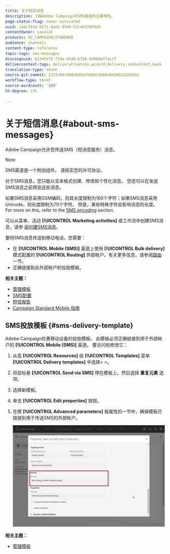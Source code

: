 ```yaml
---
title: 关于短信消息
description: 了解Adobe Campaign中SMS渠道的主要特性。
page-status-flag: never-activated
uuid: 14dc7434-8171-4ad1-9540-52ca637659a9
contentOwner: sauviat
products: SG_CAMPAIGN/STANDARD
audience: channels
content-type: reference
topic-tags: sms-messages
discoiquuid: 6134fe72-77de-4fd0-b794-4d966effaccf
delivercontext-tags: deliveryCreation,wizard;delivery,smsContent,back
translation-type: tm+mt
source-git-commit: 1321c84c49de6d9a318bbc5bb8a0e28b332d2b5d
workflow-type: tm+mt
source-wordcount: '269'
ht-degree: 23%

---
```



# 关于短信消息{#about-sms-messages}

Adobe Campaign允许您传送SMS（短消息服务）消息。

>[!NOTE]
>
>SMS渠道是一个附加组件。 请核实您的许可协议。

对于SMS消息，您只能以文本格式创建、修改和个性化消息。 您还可以在发送SMS消息之前预览这些消息。

如果SMS消息采用GSM编码，则其长度限制为160个字符；如果SMS消息采用Unicode，则长度限制为70个字符。 但是，某些特殊字符会影响消息的长度。 For more on this, refer to the [SMS encoding](../../administration/using/configuring-sms-channel.md#sms-encoding--length-and-transliteration) section.

可以从菜单、活动 **[!UICONTROL Marketing activities]** 或工作流中创建SMS消息，请参 [阅创建SMS消息](../../channels/using/creating-an-sms-message.md)。

要将SMS消息传送到移动电话，您需要：

* 在 **[!UICONTROL Mobile (SMS)]** 渠道上使用 **[!UICONTROL Bulk delivery]** 模式配置的 **[!UICONTROL Routing]** 外部帐户。有关更多信息，请参阅[路由](../../administration/using/configuring-sms-channel.md#defining-an-sms-routing)一节。
* 正确链接到此外部帐户的投放模板。

**相关主题：**

* [管理模板](../../start/using/marketing-activity-templates.md)
* [SMS配置](../../administration/using/configuring-sms-channel.md#defining-an-sms-routing)
* [短信报告](../../reporting/using/sms-report.md)
* [Campaign Standard Mobile 指南](https://helpx.adobe.com/cn/campaign/kb/acs-mobile.html)

## SMS投放模板 {#sms-delivery-template}

Adobe Campaign优惠移动设备的投放模板。 此模板必须正确链接到用于外部帐户的 **[!UICONTROL Mobile (SMS)]** 渠道。 要访问和修改它：

1. 从高 **[!UICONTROL Resources]** 级 **[!UICONTROL Templates]** 菜单 **[!UICONTROL Delivery templates]** 中选择> >。
1. 将鼠标悬 **[!UICONTROL Send via SMS]** 停在模板上，然后选择 **重复元素** 选项。
1. 选择新模板。
1. 单击 **[!UICONTROL Edit properties]** 按钮。
1. 在模 **[!UICONTROL Advanced parameters]** 板属性的一节中，确保模板已链接到用于传送SMS的外部帐户。

   ![](assets/sms_template.png)

**相关主题：**

* [管理模板](../../start/using/marketing-activity-templates.md)
